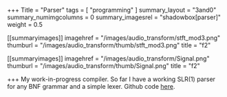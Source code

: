 +++
Title = "Parser"
tags = [ "programming" ]
summary_layout = "3and0"
summary_numimgcolumns = 0
summary_imagesrel = "shadowbox[parser]"
weight = 0.5

[[summaryimages]]
imagehref = "/images/audio_transform/stft_mod3.png"
thumburl = "/images/audio_transform/thumb/stft_mod3.png"
title = "f2"

[[summaryimages]]
imagehref = "/images/audio_transform/Signal.png"
thumburl = "/images/audio_transform/thumb/Signal.png"
title = "f2"

+++
My work-in-progress compiler. So far I have a working SLR(1) parser for any BNF grammar and a simple lexer. Github code [here](https://github.com/vladkvit/parser_mirror).
<!--more-->
